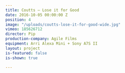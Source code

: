```yaml
---
title: Coutts — Lose it for Good
date: 2016-10-05 00:00:00 Z
position: 4
image: "/uploads/coutts-lose-it-for-good-wide.jpg"
vimeo: 185626712
director: Pip
production-company: Agile Films
equipment: Arri Alexa Mini + Sony A7S II
layout: project
is-featured: false
is-shown: true

---
```


